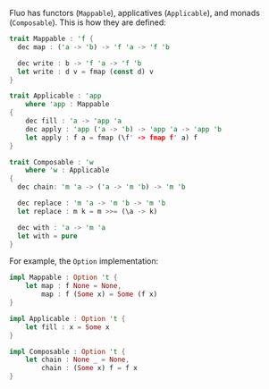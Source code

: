 Fluo has functors (`Mappable`), applicatives (`Applicable`), and monads (`Composable`). This is how they are defined:

```rust
trait Mappable : 'f {
  dec map : ('a -> 'b) -> 'f 'a -> 'f 'b

  dec write : b -> 'f 'a -> 'f 'b
  let write : d v = fmap (const d) v
}

trait Applicable : 'app 
    where 'app : Mappable
{
    dec fill : 'a -> 'app 'a
    dec apply : 'app ('a -> 'b) -> 'app 'a -> 'app 'b
    let apply : f a = fmap (\f' -> fmap f' a) f
}

trait Composable : 'w
    where 'w : Applicable 
{
  dec chain: 'm 'a -> ('a -> 'm 'b) -> 'm 'b

  dec replace : 'm 'a -> 'm 'b -> 'm 'b
  let replace : m k = m >>= (\a -> k)

  dec with : 'a -> 'm 'a
  let with = pure
}
```

For example, the `Option` implementation:
```rust
impl Mappable : Option 't {
    let map : f None = None,
        map : f (Some x) = Some (f x)
}

impl Applicable : Option 't {
    let fill : x = Some x
}

impl Composable : Option 't {
    let chain : None _ = None,
        chain : (Some x) f = f x
}
```
